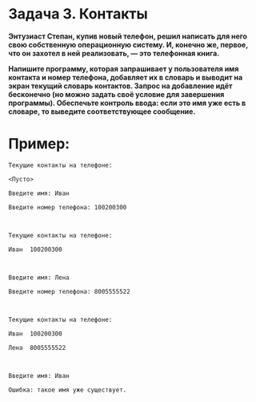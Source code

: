 # Задача 3. Контакты
**Энтузиаст Степан, купив новый телефон, решил написать для него свою собственную операционную систему. И, конечно же, первое, что он захотел в ней реализовать, — это телефонная книга.**

**Напишите программу, которая запрашивает у пользователя имя контакта и номер телефона, добавляет их в словарь и выводит на экран текущий словарь контактов.
Запрос на добавление идёт бесконечно (но можно задать своё условие для завершения программы). 
Обеспечьте контроль ввода: если это имя уже есть в словаре, то выведите соответствующее сообщение.**

 

# Пример:
```
Текущие контакты на телефоне:

<Пусто>

Введите имя: Иван

Введите номер телефона: 100200300

 

Текущие контакты на телефоне:

Иван  100200300

 

Введите имя: Лена

Введите номер телефона: 8005555522

 

Текущие контакты на телефоне:

Иван  100200300

Лена  8005555522

 

Введите имя: Иван

Ошибка: такое имя уже существует.
```
